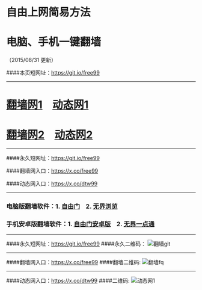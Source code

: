 # 自由上网简易方法
# 电脑、手机一键翻墙
（2015/08/31 更新）

####本页短网址：https://git.io/free99

***

# <a href="https://dggchoya06912.cloudfront.net/freetz01.php?id=1" target="_blank">翻墙网1</a>&nbsp;&nbsp;&nbsp;&nbsp;<a href="http://d6.bg76.eu.org/831" target="_blank">动态网1</a>

# <a href="https://x.co/fqw02" target="_blank">翻墙网2</a>&nbsp;&nbsp;&nbsp;&nbsp;<a href="https://x.co/dtw02" target="_blank">动态网2</a>

***

####永久短网址：https://git.io/free99

####翻墙网入口：https://x.co/free99

####动态网入口：https://x.co/dtw99

***

### 电脑版翻墙软件：1. <a href="https://git.io/fgp" target="_blank">自由门</a>&nbsp;&nbsp;&nbsp;&nbsp;2. <a href="https://git.io/HNvvvQ" target="_blank">无界浏览</a>

### 手机安卓版翻墙软件：1. <a href="https://git.io/fgma" target="_blank">自由门安卓版</a>&nbsp;&nbsp;&nbsp;&nbsp;2. <a href="https://git.io/2S1IBQ" target="_blank">无界一点通</a>

***

####永久短网址：https://git.io/free99
####永久二维码：
![翻墙git](https://dyt5x87929a9b.cloudfront.net/pic/yjfq0.png)

***

####翻墙网入口：https://x.co/free99
####翻墙二维码:
![翻墙fq](https://dyt5x87929a9b.cloudfront.net/pic/yjfq1.png)

***

####动态网入口：https://x.co/dtw99
####二维码:
![动态网1](https://dyt5x87929a9b.cloudfront.net/pic/dtw1.png)
